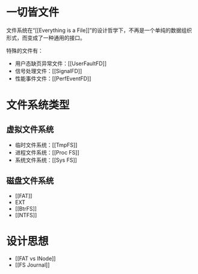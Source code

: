 # 一切皆文件

文件系统在“[[Everything is a File]]”的设计哲学下，不再是一个单纯的数据组织形式，而变成了一种通用的接口。

特殊的文件有：

- 用户态缺页异常文件：[[UserFaultFD]]
- 信号处理文件：[[SignalFD]]
- 性能事件文件：[[PerfEventFD]]

# 文件系统类型

## 虚拟文件系统

- 临时文件系统：[[TmpFS]]
- 进程文件系统：[[Proc FS]]
- 系统文件系统：[[Sys FS]]

## 磁盘文件系统

- [[FAT]]
- EXT
- [[BtrFS]]
- [[NTFS]]

# 设计思想

- [[FAT vs INode]]
- [[FS Journal]]
